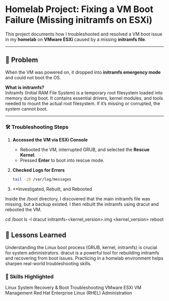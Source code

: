 # Homelab Project: Fixing a VM Boot Failure (Missing initramfs on ESXi)

This project documents how I troubleshooted and resolved a VM boot issue in my **homelab** on **VMware ESXi** caused by a missing **initramfs file**.

---

## 🔎 Problem
When the VM was powered on, it dropped into **initramfs emergency mode** and could not boot the OS.  

**What is initramfs?**  
Initramfs (Initial RAM File System) is a temporary root filesystem loaded into memory during boot. It contains essential drivers, kernel modules, and tools needed to mount the actual root filesystem. If it’s missing or corrupted, the system cannot boot.

---

### 🛠 Troubleshooting Steps

1. **Accessed the VM via ESXi Console**
   - Rebooted the VM, interrupted GRUB, and selected the **Rescue Kernel**.
   - Pressed **Enter** to boot into rescue mode.

2. **Checked Logs for Errors**
   ```bash
   tail -20 /var/log/messages

3. **Investigated, Rebuilt, and Rebooted

Inside the /boot directory, I discovered that the main initramfs file was missing, but a backup existed.
I then rebuilt the initramfs using dracut and rebooted the VM.

cd /boot
ls -l
dracut initramfs-<kernel_version>.img <kernel_version>
reboot

## 📌 Lessons Learned

Understanding the Linux boot process (GRUB, kernel, initramfs) is crucial for system administrators.
dracut is a powerful tool for rebuilding initramfs and recovering from boot issues.
Practicing in a homelab environment helps sharpen real-world troubleshooting skills.

### 🌟 Skills Highlighted

Linux System Recovery & Boot Troubleshooting
VMware ESXi VM Management
Red Hat Enterprise Linux (RHEL) Administration
